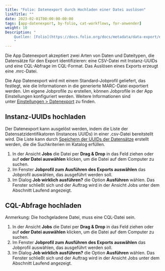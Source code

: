 ```yaml
---
title: "Folio: Datenexport durch Hochladen einer Datei auslösen"
linkTitle: ""
date: 2023-02-01T00:00:00-00:00
tags: [app-datenexport, by-folio, cat-workflows, for-anwender]
weight: 10
Description: "
    Quellen: [Folio](https://docs.folio.org/docs/metadata/data-export/#triggering-an-export-by-uploading-a-file ) & [GBV](https://info.gbv.de/pages/viewpage.action?pageId=846266412)
    "
---
```


Die App Datenexport akzeptiert zwei Arten von Daten und Dateitypen, die Datensätze für den Export identifizieren: eine CSV-Datei mit Instanz-UUIDs und eine CQL-Abfrage im CQL-Format. Das Auslösen eines Exports erzeugt eine .mrc-Datei.

Die App Datenexport wird mit einem Standard-Jobprofil geliefert, das festlegt, wie die Informationen in die generierte MARC-Datei exportiert werden. Um eigene Jobprofile zu erstellen, können Jobprofile in der App Einstellungen konfiguriert werden. Weitere Informationen sind unter [Einstellungen > Datenexport](https://info.gbv.de/pages/viewpage.action?pageId=849379672) zu finden.

## Instanz-UUIDs hochladen

Der Datenexport kann ausgelöst werden, indem die Liste der Datensatzidentifikatoren (Instances UUIDs) in einer .csv-Datei bereitstellt wird. Die Liste kann durch [Speichern der UUIDs der Datensätze](https://info.gbv.de/pages/viewpage.action?pageId=852492485) erstellt werden, die die Suchkriterien im Katalog erfüllen.

1.  In der Ansicht **Jobs** die Datei per **Drag & Drop** in das Feld ziehen oder auf **oder Datei auswählen** klicken, um die Datei auf dem Computer zu suchen.
2.  Im Fenster **Jobprofil zum Ausführen des Exports auswählen** das Jobprofil auswählen, das ausgeführt werden soll.
3.  Im Dialog **Job wirklich ausführen?** die Option **Ausführen** wählen. Das Fenster schließt sich und der Auftrag wird in der Ansicht Jobs unter dem Abschnitt Laufend angezeigt.

## CQL-Abfrage hochladen

Anmerkung: Die hochgeladene Datei, muss eine CQL-Datei sein.

1.  In der Ansicht **Jobs** die Datei per **Drag & Drop** in das Feld ziehen oder auf **oder Datei auswählen** klicken, um die Datei auf dem Computer zu suchen.
2.  Im Fenster **Jobprofil zum Ausführen des Exports auswählen** das Jobprofil auswählen, das ausgeführt werden soll.
3.  Im Dialog **Job wirklich ausführen?** die Option **Ausführen** wählen. Das Fenster schließt sich und der Auftrag wird in der Ansicht Jobs unter dem Abschnitt Laufend angezeigt.
